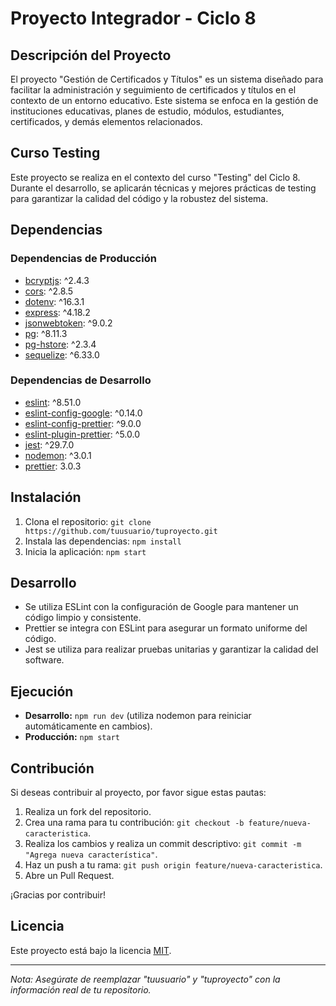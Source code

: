 # Proyecto Integrador - Ciclo 8

## Descripción del Proyecto

El proyecto "Gestión de Certificados y Títulos" es un sistema diseñado para facilitar la administración y seguimiento de certificados y títulos en el contexto de un entorno educativo. Este sistema se enfoca en la gestión de instituciones educativas, planes de estudio, módulos, estudiantes, certificados, y demás elementos relacionados.

## Curso Testing

Este proyecto se realiza en el contexto del curso "Testing" del Ciclo 8. Durante el desarrollo, se aplicarán técnicas y mejores prácticas de testing para garantizar la calidad del código y la robustez del sistema.

## Dependencias

### Dependencias de Producción

- [bcryptjs](https://www.npmjs.com/package/bcryptjs): ^2.4.3
- [cors](https://www.npmjs.com/package/cors): ^2.8.5
- [dotenv](https://www.npmjs.com/package/dotenv): ^16.3.1
- [express](https://www.npmjs.com/package/express): ^4.18.2
- [jsonwebtoken](https://www.npmjs.com/package/jsonwebtoken): ^9.0.2
- [pg](https://www.npmjs.com/package/pg): ^8.11.3
- [pg-hstore](https://www.npmjs.com/package/pg-hstore): ^2.3.4
- [sequelize](https://www.npmjs.com/package/sequelize): ^6.33.0

### Dependencias de Desarrollo

- [eslint](https://www.npmjs.com/package/eslint): ^8.51.0
- [eslint-config-google](https://www.npmjs.com/package/eslint-config-google): ^0.14.0
- [eslint-config-prettier](https://www.npmjs.com/package/eslint-config-prettier): ^9.0.0
- [eslint-plugin-prettier](https://www.npmjs.com/package/eslint-plugin-prettier): ^5.0.0
- [jest](https://www.npmjs.com/package/jest): ^29.7.0
- [nodemon](https://www.npmjs.com/package/nodemon): ^3.0.1
- [prettier](https://www.npmjs.com/package/prettier): 3.0.3

## Instalación

1. Clona el repositorio: `git clone https://github.com/tuusuario/tuproyecto.git`
2. Instala las dependencias: `npm install`
3. Inicia la aplicación: `npm start`

## Desarrollo

- Se utiliza ESLint con la configuración de Google para mantener un código limpio y consistente.
- Prettier se integra con ESLint para asegurar un formato uniforme del código.
- Jest se utiliza para realizar pruebas unitarias y garantizar la calidad del software.

## Ejecución

- **Desarrollo:** `npm run dev` (utiliza nodemon para reiniciar automáticamente en cambios).
- **Producción:** `npm start`

## Contribución

Si deseas contribuir al proyecto, por favor sigue estas pautas:

1. Realiza un fork del repositorio.
2. Crea una rama para tu contribución: `git checkout -b feature/nueva-caracteristica`.
3. Realiza los cambios y realiza un commit descriptivo: `git commit -m "Agrega nueva característica"`.
4. Haz un push a tu rama: `git push origin feature/nueva-caracteristica`.
5. Abre un Pull Request.

¡Gracias por contribuir!

## Licencia

Este proyecto está bajo la licencia [MIT](LICENSE).

---

_Nota: Asegúrate de reemplazar "tuusuario" y "tuproyecto" con la información real de tu repositorio._
